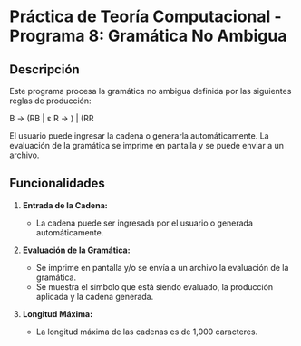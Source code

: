 # Práctica de Teoría Computacional - Programa 8: Gramática No Ambigua

## Descripción

Este programa procesa la gramática no ambigua definida por las siguientes reglas de producción:

B -> (RB | ε
R -> ) | (RR



El usuario puede ingresar la cadena o generarla automáticamente. La evaluación de la gramática se imprime en pantalla y se puede enviar a un archivo.

## Funcionalidades

1. **Entrada de la Cadena:**
   - La cadena puede ser ingresada por el usuario o generada automáticamente.

2. **Evaluación de la Gramática:**
   - Se imprime en pantalla y/o se envía a un archivo la evaluación de la gramática.
   - Se muestra el símbolo que está siendo evaluado, la producción aplicada y la cadena generada.

3. **Longitud Máxima:**
   - La longitud máxima de las cadenas es de 1,000 caracteres.

